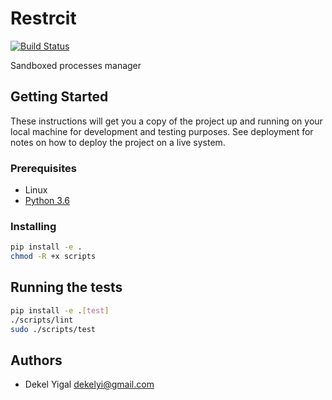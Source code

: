 # Restrcit
[![Build Status](https://img.shields.io/travis/CyberAmiAsaf/DekelYigal-RestricedSandbox/master.svg?style=for-the-badge)](https://travis-ci.org/CyberAmiAsaf/DekelYigal-RestricedSandbox)

Sandboxed processes manager

## Getting Started

These instructions will get you a copy of the project up and running on your local machine for development and testing purposes. See deployment for notes on how to deploy the project on a live system.

### Prerequisites

* Linux
* [Python 3.6](https://www.python.org/downloads/)

### Installing

```sh
pip install -e .
chmod -R +x scripts
```

## Running the tests

```sh
pip install -e .[test]
./scripts/lint
sudo ./scripts/test
```

## Authors

* Dekel Yigal <dekelyi@gmail.com>
